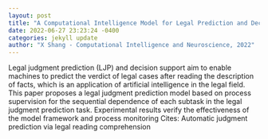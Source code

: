 ```yaml
--- 
layout: post 
title: "A Computational Intelligence Model for Legal Prediction and Decision Support" 
date: 2022-06-27 23:23:24 -0400 
categories: jekyll update 
author: "X Shang - Computational Intelligence and Neuroscience, 2022" 
--- 
```

Legal judgment prediction (LJP) and decision support aim to enable machines to predict the verdict of legal cases after reading the description of facts, which is an application of artificial intelligence in the legal field. This paper proposes a legal judgment prediction model based on process supervision for the sequential dependence of each subtask in the legal judgment prediction task. Experimental results verify the effectiveness of the model framework and process monitoring Cites: Automatic judgment prediction via legal reading comprehension